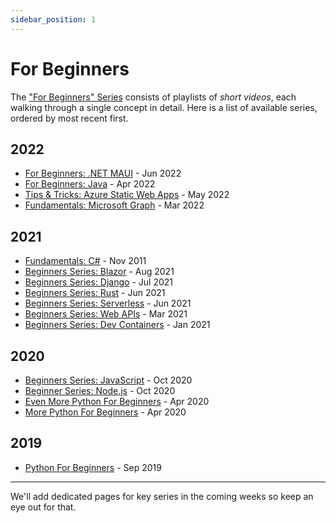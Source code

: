 ```yaml
---
sidebar_position: 1
---
```


# For Beginners

The ["For Beginners" Series](https://docs.microsoft.com/en-us/shows/browse?show_type=series&terms=beginners) consists of playlists of _short videos_, each walking through a single concept in detail. Here is a list of available series, ordered by most recent first.


## 2022
 * [For Beginners: .NET MAUI](https://docs.microsoft.com/en-us/shows/dotnet-maui-for-beginners/) - Jun 2022
 * [For Beginners: Java](https://docs.microsoft.com/en-us/shows/java-for-beginners/) - Apr 2022
 * [Tips & Tricks: Azure Static Web Apps](https://docs.microsoft.com/en-us/shows/azure-tips-and-tricks-static-web-apps/) - May 2022
 * [Fundamentals: Microsoft Graph](https://docs.microsoft.com/en-us/shows/beginners-series-to-microsoft-graph/) - Mar 2022


 ## 2021

 * [Fundamentals: C#](https://docs.microsoft.com/en-us/shows/c-sharp-fundamentals-development-for-absolute-beginners/) - Nov 2011
 * [Beginners Series: Blazor](https://docs.microsoft.com/en-us/shows/beginners-series-to-blazor/) - Aug 2021
 * [Beginners Series: Django](https://docs.microsoft.com/en-us/shows/beginners-series-to-django/) - Jul 2021
 * [Beginners Series: Rust](https://docs.microsoft.com/en-us/shows/beginners-series-to-rust/) - Jun 2021
 * [Beginners Series: Serverless](https://docs.microsoft.com/en-us/shows/beginners-series-to-serverless/) - Jun 2021
 * [Beginners Series: Web APIs](https://docs.microsoft.com/en-us/shows/beginners-series-to-web-apis/) - Mar 2021
 * [Beginners Series: Dev Containers](https://docs.microsoft.com/en-us/shows/beginners-series-to-dev-containers/) - Jan 2021


## 2020

 * [Beginners Series: JavaScript](https://docs.microsoft.com/en-us/shows/beginners-series-to-javascript/) - Oct 2020
 * [Beginner Series: Node.js](https://docs.microsoft.com/en-us/shows/beginners-series-to-nodejs/) - Oct 2020
 * [Even More Python For Beginners](https://docs.microsoft.com/en-us/shows/even-more-python-for-beginners-data-tools/) - Apr 2020
 * [More Python For Beginners](https://docs.microsoft.com/en-us/shows/more-python-for-beginners/) - Apr 2020

## 2019 

 * [Python For Beginners](https://docs.microsoft.com/en-us/shows/intro-to-python-development/) - Sep 2019

---

We'll add dedicated pages for key series in the coming weeks so keep an eye out for that.
